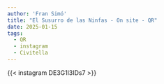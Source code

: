 ```yaml
---
author: 'Fran Simó'
title: "El Susurro de las Ninfas - On site - QR"
date: 2025-01-15
tags:
  - QR
  - instagram
  - Civitella
---
```


{{< instagram DE3G1l3IDs7 >}}

